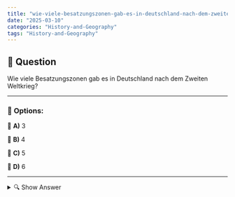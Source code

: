 ```yaml
---
title: "wie-viele-besatzungszonen-gab-es-in-deutschland-nach-dem-zweiten-weltkrieg"
date: "2025-03-10"
categories: "History-and-Geography"
tags: "History-and-Geography"
---
```


## 📌 **Question**

Wie viele Besatzungszonen gab es in Deutschland nach dem Zweiten Weltkrieg?



---

### 📝 **Options:**

🔘 **A)** 3

🔘 **B)** 4

🔘 **C)** 5

🔘 **D)** 6

---

<details>
  <summary>🔍 Show Answer</summary>

  <p>
💡  <b>Correct Answer:</b>  b
  </p>
  <p>
    📖<b>Explanation:</b>
    Nach dem Ende des Zweiten Weltkriegs im Jahr 1945 wurde Deutschland von den Siegermächten in Besatzungszonen aufgeteilt. Die Hauptalliierten – die Vereinigten Staaten, Großbritannien, Frankreich und die Sowjetunion – übernahmen jeweils die Kontrolle über unterschiedliche Teile des Landes. Diese Aufteilung diente der Verwaltung, Entmilitarisierung und Demilitarisierung Deutschlands sowie der Vorbereitung auf eine mögliche Wiedervereinigung. Insgesamt entstanden vier Besatzungszonen, die später zur Grundlage für die Bildung der Bundesrepublik Deutschland und der Deutschen Demokratischen Republik wurden.
  </p>
</details>
